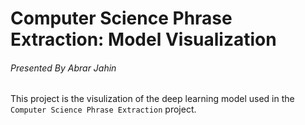 # Computer Science Phrase Extraction: Model Visualization
###### Presented By Abrar Jahin

This project is the visulization of the deep learning model used in the `Computer Science Phrase Extraction` project.

